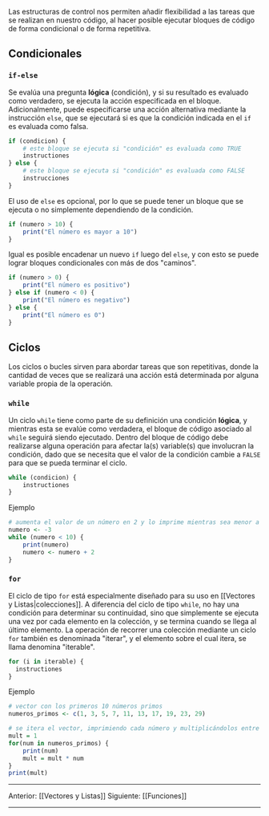 Las estructuras de control nos permiten añadir flexibilidad a las tareas que se realizan en nuestro código, al hacer posible ejecutar bloques de código de forma condicional o de forma repetitiva.

## Condicionales

### `if-else`
Se evalúa una pregunta **lógica** (condición), y si su resultado es evaluado como verdadero, se ejecuta la acción especificada en el bloque. Adicionalmente, puede especificarse una acción alternativa mediante la instrucción `else`, que se ejecutará si es que la condición indicada en el `if` es evaluada como falsa.
```r
if (condicion) {
	# este bloque se ejecuta si "condición" es evaluada como TRUE
	instructiones
} else {
	# este bloque se ejecuta si "condición" es evaluada como FALSE
	instrucciones
}
```

El uso de `else` es opcional, por lo que se puede tener un bloque que se ejecuta o no simplemente dependiendo de la condición.
```r
if (numero > 10) {
	print("El número es mayor a 10")
}
```

Igual es posible encadenar un nuevo `if` luego del `else`, y con esto se puede lograr bloques condicionales con más de dos "caminos".
```r
if (numero > 0) {
	print("El número es positivo")
} else if (numero < 0) {
	print("El número es negativo")
} else {
	print("El número es 0")
}
```

## Ciclos
Los ciclos o bucles sirven para abordar tareas que son repetitivas, donde la cantidad de veces que se realizará una acción está determinada por alguna variable propia de la operación.

### `while`
Un ciclo `while` tiene como parte de su definición una condición **lógica**, y mientras esta se evalúe como verdadera, el bloque de código asociado al `while` seguirá siendo ejecutado. Dentro del bloque de código debe realizarse alguna operación para afectar la(s) variable(s) que involucran la condición, dado que se necesita que el valor de la condición cambie a `FALSE` para que se pueda terminar el ciclo.

```r
while (condicion) {
	instructiones
}
```

Ejemplo
```r
# aumenta el valor de un número en 2 y lo imprime mientras sea menor a 10
numero <- -3
while (numero < 10) {
	print(numero)
	numero <- numero + 2
}
```

### `for`
El ciclo de tipo `for` está especialmente diseñado para su uso en [[Vectores y Listas|colecciones]]. A diferencia del ciclo de tipo `while`, no hay una condición para determinar su continuidad, sino que simplemente se ejecuta una vez por cada elemento en la colección, y se termina cuando se llega al último elemento. La operación de recorrer una colección mediante un ciclo `for` también es denominada "iterar", y el elemento sobre el cual itera, se llama denomina "iterable".

```r
for (i in iterable) {
  instructiones
}
```

Ejemplo
```r
# vector con los primeros 10 números primos
numeros_primos <- c(1, 3, 5, 7, 11, 13, 17, 19, 23, 29)

# se itera el vector, imprimiendo cada número y multiplicándolos entre sí
mult = 1
for(num in numeros_primos) {
    print(num)
    mult = mult * num
}
print(mult)
```

---
Anterior: [[Vectores y Listas]]
Siguiente: [[Funciones]]

---
